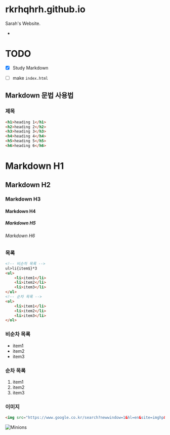 # rkrhqhrh.github.io
Sarah's Website.

-

# TODO

- [x] Study Markdown
- [ ] make `index.html`


## Markdown 문법 사용법

### 제목

```html
<h1>heading 1</h1>
<h2>heading 2</h2>
<h3>heading 3</h3>
<h4>heading 4</h4>
<h5>heading 5</h5>
<h6>heading 6</h6>
```

# Markdown H1
## Markdown H2
### Markdown H3
#### Markdown H4
##### Markdown H5
###### Markdown H6

### 목록

```html
<!-- 비순차 목록 -->
ul>li{item$}*3
<ul>
	<li>item1</li>
	<li>item2</li>
	<li>item3</li>
</ul>
<!-- 순차 목록 -->
<ol>
	<li>item1</li>
	<li>item2</li>
	<li>item3</li>
</ol>
```

### 비순차 목록

- item1
- item2
- item3

### 순차 목록

1. item1
1. item2
1. item3

### 이미지

```html
<img src="https://www.google.co.kr/search?newwindow=1&hl=en&site=imghp&tbm=isch&source=hp&biw=1366&bih=583&q=minions&oq=minions&gs_l=img.3..0l10.2021.6866.0.7100.14.10.4.0.0.0.620.1294.0j1j2j5-1.4.0....0...1ac.1j4.64.img..8.6.946.-4NiH6sz-BM#imgrc=52peeE-0y8I8ZM%3A" alt="Minions">
```

![Minions](https://www.google.co.kr/search?newwindow=1&hl=en&site=imghp&tbm=isch&source=hp&biw=1366&bih=583&q=minions&oq=minions&gs_l=img.3..0l10.2021.6866.0.7100.14.10.4.0.0.0.620.1294.0j1j2j5-1.4.0....0...1ac.1j4.64.img..8.6.946.-4NiH6sz-BM#imgrc=52peeE-0y8I8ZM%3A)
